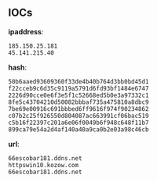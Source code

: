 
## IOCs

__ipaddress__:

```text
185.150.25.181
45.141.215.40
```
__hash__:

```text
50b6aaed93609360f33de4b40b764d3bb0bd45d1
f22cceb9c6d35c9119a5791d6fd93bf1484e6747
2226d90cce0e6f3e5f1c52668ed5b0e3a97332c1
8fe5c43704210d50082bbbaf735a475810a8dbc9
7be69e00916c691bbbed6ff9616f974f90234862
c07b2c25f926550d804087ac663991cf06bac519
c5b16f22397c201a6e06f0049b6f948c648f11b7
899ca79e54a2d4af140a40a9ca0b2e03a98c46cb
```
__url__:

```text
66escobar181.ddns.net
httpswin10.kozow.com
66escobar181.ddns.net
```